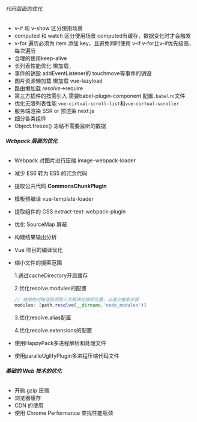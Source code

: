 

###### 代码层面的优化

- v-if 和 v-show 区分使用场景
- computed 和 watch  区分使用场景  computed有缓存，数据变化时才会触发
- v-for 遍历必须为 item 添加 key，且避免同时使用 v-if   v-for比v-if优先级高，每次遍历
- 合理的使用keep-alive
- 长列表性能优化  懒加载，
- 事件的销毁  addEventListener的 touchmove等事件的销毁
- 图片资源懒加载  懒加载  vue-lazyload 
- 路由懒加载  *resolve*->require
- 第三方插件的按需引入  需要babel-plugin-component 配置`.babelrc`文件
- 优化无限列表性能  `vue-cirtual-scroll-list`和`vue-cirtual-scroller`
- 服务端渲染 SSR or 预渲染   next.js
- 细分各类组件  
- Object.freeze() 冻结不需要监听的数据

###### **Webpack 层面的优化**

- Webpack 对图片进行压缩  image-webpack-loader

- 减少 ES6 转为 ES5 的冗余代码 

- 提取公共代码  **CommonsChunkPlugin**

- 模板预编译    vue-template-loader

- 提取组件的 CSS  extract-text-webpack-plugin

- 优化 SourceMap  屏蔽

- 构建结果输出分析

- Vue 项目的编译优化

- 缩小文件的搜索范围  

  1.通过cacheDirectory开启缓存

  2.优化resolve.modules的配置  

  ```js
  // 使用绝对路径指明第三方模块存放的位置，以减少搜索步骤
  modules: [path.resolve(__dirname,'node_modules')]
  ```

  3.优化resolve.alias配置

  4.优化resolve.extensions的配置

- 使用HappyPack多进程解析和处理文件

- 使用paralleUglifyPlugin多进程压缩代码文件

###### **基础的 Web 技术的优化**

- 开启 gzip 压缩
- 浏览器缓存
- CDN 的使用
- 使用 Chrome Performance 查找性能瓶颈